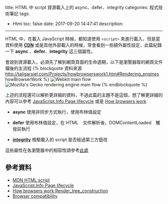 title: HTML 中 script 資源載入上的 async、defer、integrity
categories: 程式技術筆記
tags:
  - Html
toc: false
date: 2017-09-20 14:47:41
description:
---

HTML 中，在載入 JavaScript 時候，都知道使用 `<script>` 來進行載入，但是當資料使用 [**CDN**][4] 或是其他外部載入的時候，常會看到一些額外屬性設定，此篇紀錄一下 **async** 、**defer**、**integrity** 這三個屬性。<!-- more -->

會說到資源載入，必須先了解到網頁頁面的生命週期，以下是瀏覽器取的網頁文件檔後的主流程
{% blockquote 資料來源 http://taligarsiel.com/Projects/howbrowserswork1.htm#Rendering_engines howBrowserWork %}
![Webkit main flow](http://taligarsiel.com/Projects/webkitflow.png)
![Mozilla's Gecko rendering engine main flow](http://taligarsiel.com/Projects/image008.jpg)
{% endblockquote %}

上述的流程還可以解析更詳細的資料，不過此篇的主題不是這個，想了解更詳細的內容可以參考 [JavaScript.Info Page lifecycle][5] 或是 [How browsers work][6]

- **async**
使用非同步方式執行，使用布林值設定

- **defer**
使用布林值設定，在 HTML　文件解析後，DOMContentLoaded　觸發前執行

- **[integrity][7]**
檢驗載入的 script 是否經過第三方竄改

這些屬性在各瀏覽器中的相容性請參考[此處][8]

## 參考資料
- [MDN HTML script][3]
- [JavaScript.Info Page lifecycle][5]
- [How browsers work Render_tree_construction][6]
- [Browser compatibility][8]

[1]: https://blog.mozilla.com.tw/posts/8023/subresource-integrity
[2]: https://blog.camel2243.com/2016/05/22/html-script-%E8%B3%87%E6%BA%90%E8%BC%89%E5%85%A5%EF%BC%8Casync%E3%80%81defer-%E8%88%87-integrity/
[3]: https://developer.mozilla.org/zh-TW/docs/Web/HTML/Element/script
[4]: https://zh.wikipedia.org/zh-tw/%E5%85%A7%E5%AE%B9%E5%82%B3%E9%81%9E%E7%B6%B2%E8%B7%AF
[5]: https://javascript.info/onload-ondomcontentloaded
[6]: http://taligarsiel.com/Projects/howbrowserswork1.htm#Render_tree_construction
[7]: https://developer.mozilla.org/en-US/docs/Web/Security/Subresource_Integrity
[8]: https://developer.mozilla.org/en-US/docs/Web/HTML/Element/script#Browser_compatibility